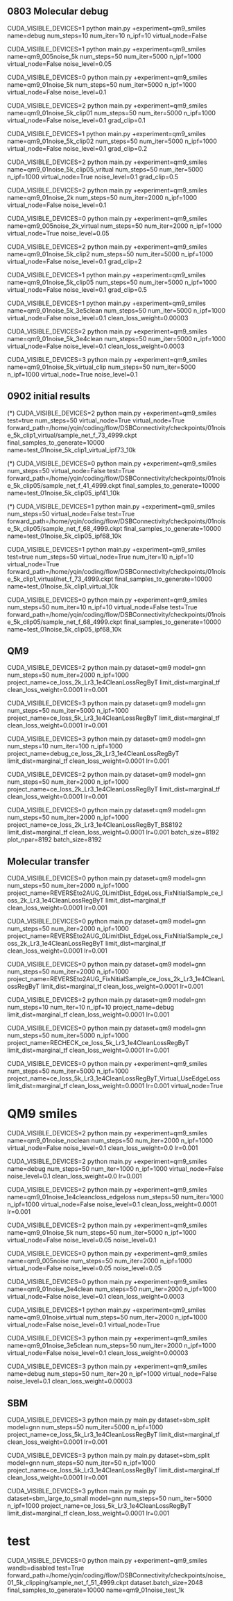 ## 0803 Molecular debug

CUDA_VISIBLE_DEVICES=1 python main.py +experiment=qm9_smiles name=debug num_steps=10 num_iter=10 n_ipf=10 virtual_node=False

CUDA_VISIBLE_DEVICES=1 python main.py +experiment=qm9_smiles name=qm9_005noise_5k num_steps=50 num_iter=5000 n_ipf=1000 virtual_node=False noise_level=0.05

CUDA_VISIBLE_DEVICES=0 python main.py +experiment=qm9_smiles name=qm9_01noise_5k num_steps=50 num_iter=5000 n_ipf=1000 virtual_node=False noise_level=0.1

CUDA_VISIBLE_DEVICES=2 python main.py +experiment=qm9_smiles name=qm9_01noise_5k_clip01 num_steps=50 num_iter=5000 n_ipf=1000 virtual_node=False noise_level=0.1 grad_clip=0.1

CUDA_VISIBLE_DEVICES=1 python main.py +experiment=qm9_smiles name=qm9_01noise_5k_clip02 num_steps=50 num_iter=5000 n_ipf=1000 virtual_node=False noise_level=0.1 grad_clip=0.2

CUDA_VISIBLE_DEVICES=2 python main.py +experiment=qm9_smiles name=qm9_01noise_5k_clip05_vritual num_steps=50 num_iter=5000 n_ipf=1000 virtual_node=True noise_level=0.1 grad_clip=0.5

CUDA_VISIBLE_DEVICES=2 python main.py +experiment=qm9_smiles name=qm9_01noise_2k num_steps=50 num_iter=2000 n_ipf=1000 virtual_node=False noise_level=0.1

CUDA_VISIBLE_DEVICES=0 python main.py +experiment=qm9_smiles name=qm9_005noise_2k_virtual num_steps=50 num_iter=2000 n_ipf=1000 virtual_node=True noise_level=0.05

CUDA_VISIBLE_DEVICES=2 python main.py +experiment=qm9_smiles name=qm9_01noise_5k_clip2 num_steps=50 num_iter=5000 n_ipf=1000 virtual_node=False noise_level=0.1 grad_clip=2

CUDA_VISIBLE_DEVICES=1 python main.py +experiment=qm9_smiles name=qm9_01noise_5k_clip05 num_steps=50 num_iter=5000 n_ipf=1000 virtual_node=False noise_level=0.1 grad_clip=0.5

CUDA_VISIBLE_DEVICES=1 python main.py +experiment=qm9_smiles name=qm9_01noise_5k_3e5clean num_steps=50 num_iter=5000 n_ipf=1000 virtual_node=False noise_level=0.1 clean_loss_weight=0.00003

CUDA_VISIBLE_DEVICES=2 python main.py +experiment=qm9_smiles name=qm9_01noise_5k_3e4clean num_steps=50 num_iter=5000 n_ipf=1000 virtual_node=False noise_level=0.1 clean_loss_weight=0.0003

CUDA_VISIBLE_DEVICES=3 python main.py +experiment=qm9_smiles name=qm9_01noise_5k_virtual_clip num_steps=50 num_iter=5000 n_ipf=1000 virtual_node=True noise_level=0.1

## 0902 initial results

(*) CUDA_VISIBLE_DEVICES=2 python main.py +experiment=qm9_smiles test=true num_steps=50 virtual_node=True virtual_node=True forward_path=/home/yqin/coding/flow/DSBConnectivity/checkpoints/01noise_5k_clip1_virtual/sample_net_f_73_4999.ckpt final_samples_to_generate=10000 name=test_01noise_5k_clip1_virtual_ipf73_10k

(*) CUDA_VISIBLE_DEVICES=0 python main.py +experiment=qm9_smiles num_steps=50 virtual_node=False  test=True  forward_path=/home/yqin/coding/flow/DSBConnectivity/checkpoints/01noise_5k_clip05/sample_net_f_41_4999.ckpt final_samples_to_generate=10000 name=test_01noise_5k_clip05_ipf41_10k


(*) CUDA_VISIBLE_DEVICES=1 python main.py +experiment=qm9_smiles num_steps=50 virtual_node=False  test=True  forward_path=/home/yqin/coding/flow/DSBConnectivity/checkpoints/01noise_5k_clip05/sample_net_f_68_4999.ckpt final_samples_to_generate=10000 name=test_01noise_5k_clip05_ipf68_10k






CUDA_VISIBLE_DEVICES=1 python main.py +experiment=qm9_smiles test=true num_steps=50 virtual_node=True num_iter=10 n_ipf=10 virtual_node=True forward_path=/home/yqin/coding/flow/DSBConnectivity/checkpoints/01noise_5k_clip1_virtual/net_f_73_4999.ckpt final_samples_to_generate=10000 name=test_01noise_5k_clip1_virtual_10k


CUDA_VISIBLE_DEVICES=0 python main.py +experiment=qm9_smiles num_steps=50 num_iter=10 n_ipf=10 virtual_node=False test=True forward_path=/home/yqin/coding/flow/DSBConnectivity/checkpoints/01noise_5k_clip05/sample_net_f_68_4999.ckpt final_samples_to_generate=10000 name=test_01noise_5k_clip05_ipf68_10k



## QM9

CUDA_VISIBLE_DEVICES=2 python main.py dataset=qm9 model=gnn num_steps=50 num_iter=2000 n_ipf=1000 project_name=ce_loss_2k_Lr3_1e4CleanLossRegByT limit_dist=marginal_tf clean_loss_weight=0.0001 lr=0.001


CUDA_VISIBLE_DEVICES=3 python main.py dataset=qm9 model=gnn num_steps=50 num_iter=5000 n_ipf=1000 project_name=ce_loss_5k_Lr3_1e4CleanLossRegByT limit_dist=marginal_tf clean_loss_weight=0.0001 lr=0.001

CUDA_VISIBLE_DEVICES=3 python main.py dataset=qm9 model=gnn num_steps=10 num_iter=100 n_ipf=1000 project_name=debug_ce_loss_2k_Lr3_1e4CleanLossRegByT limit_dist=marginal_tf clean_loss_weight=0.0001 lr=0.001

CUDA_VISIBLE_DEVICES=2 python main.py dataset=qm9 model=gnn num_steps=50 num_iter=2000 n_ipf=1000 project_name=ce_loss_2k_Lr3_1e4CleanLossRegByT limit_dist=marginal_tf clean_loss_weight=0.0001 lr=0.001

CUDA_VISIBLE_DEVICES=0 python main.py dataset=qm9 model=gnn num_steps=50 num_iter=2000 n_ipf=1000 project_name=ce_loss_2k_Lr3_1e4CleanLossRegByT_BS8192 limit_dist=marginal_tf clean_loss_weight=0.0001 lr=0.001 batch_size=8192 plot_npar=8192 batch_size=8192

## Molecular transfer

CUDA_VISIBLE_DEVICES=0 python main.py dataset=qm9 model=gnn num_steps=50 num_iter=2000 n_ipf=1000 project_name=REVERSEto2AUG_0LimitDist_EdgeLoss_FixNitialSample_ce_loss_2k_Lr3_1e4CleanLossRegByT limit_dist=marginal_tf clean_loss_weight=0.0001 lr=0.001


CUDA_VISIBLE_DEVICES=0 python main.py dataset=qm9 model=gnn num_steps=50 num_iter=2000 n_ipf=1000 project_name=REVERSEto2AUG_0LimitDist_EdgeLoss_FixNitialSample_ce_loss_2k_Lr3_1e4CleanLossRegByT limit_dist=marginal_tf clean_loss_weight=0.0001 lr=0.001


CUDA_VISIBLE_DEVICES=0 python main.py dataset=qm9 model=gnn num_steps=50 num_iter=2000 n_ipf=1000 project_name=REVERSEto2AUG_FixNitialSample_ce_loss_2k_Lr3_1e4CleanLossRegByT limit_dist=marginal_tf clean_loss_weight=0.0001 lr=0.001

CUDA_VISIBLE_DEVICES=2 python main.py dataset=qm9 model=gnn num_steps=10 num_iter=10 n_ipf=10 project_name=debug limit_dist=marginal_tf clean_loss_weight=0.0001 lr=0.001




CUDA_VISIBLE_DEVICES=0 python main.py dataset=qm9 model=gnn num_steps=50 num_iter=5000 n_ipf=1000 project_name=RECHECK_ce_loss_5k_Lr3_1e4CleanLossRegByT limit_dist=marginal_tf clean_loss_weight=0.0001 lr=0.001

CUDA_VISIBLE_DEVICES=0 python main.py +experiment=qm9_smiles  num_steps=50 num_iter=5000 n_ipf=1000 project_name=ce_loss_5k_Lr3_1e4CleanLossRegByT_Virtual_UseEdgeLoss limit_dist=marginal_tf clean_loss_weight=0.0001 lr=0.001 virtual_node=True

# QM9 smiles

CUDA_VISIBLE_DEVICES=2 python main.py +experiment=qm9_smiles name=qm9_01noise_noclean num_steps=50 num_iter=2000 n_ipf=1000 virtual_node=False noise_level=0.1 clean_loss_weight=0.0 lr=0.001

CUDA_VISIBLE_DEVICES=2 python main.py +experiment=qm9_smiles name=debug num_steps=50 num_iter=1000 n_ipf=1000 virtual_node=False noise_level=0.1 clean_loss_weight=0.0 lr=0.001

CUDA_VISIBLE_DEVICES=2 python main.py +experiment=qm9_smiles name=qm9_01noise_1e4cleancloss_edgeloss num_steps=50 num_iter=1000 n_ipf=1000 virtual_node=False noise_level=0.1 clean_loss_weight=0.0001 lr=0.001

CUDA_VISIBLE_DEVICES=2 python main.py +experiment=qm9_smiles name=qm9_01noise_5k num_steps=50 num_iter=5000 n_ipf=1000 virtual_node=False noise_level=0.05 noise_level=0.1

CUDA_VISIBLE_DEVICES=0 python main.py +experiment=qm9_smiles name=qm9_005noise num_steps=50 num_iter=2000 n_ipf=1000 virtual_node=False noise_level=0.05 noise_level=0.05

CUDA_VISIBLE_DEVICES=0 python main.py +experiment=qm9_smiles name=qm9_01noise_3e4clean num_steps=50 num_iter=2000 n_ipf=1000 virtual_node=False noise_level=0.1 clean_loss_weight=0.0003

CUDA_VISIBLE_DEVICES=1 python main.py +experiment=qm9_smiles name=qm9_01noise_virtual num_steps=50 num_iter=2000 n_ipf=1000 virtual_node=False noise_level=0.1 virtual_node=True

CUDA_VISIBLE_DEVICES=3 python main.py +experiment=qm9_smiles name=qm9_01noise_3e5clean num_steps=50 num_iter=2000 n_ipf=1000 virtual_node=False noise_level=0.1 clean_loss_weight=0.00003

CUDA_VISIBLE_DEVICES=3 python main.py +experiment=qm9_smiles name=debug num_steps=50 num_iter=20 n_ipf=1000 virtual_node=False noise_level=0.1 clean_loss_weight=0.00003

## SBM

CUDA_VISIBLE_DEVICES=3 python main.py main.py dataset=sbm_split model=gnn num_steps=50 num_iter=5000 n_ipf=1000 project_name=ce_loss_5k_Lr3_1e4CleanLossRegByT limit_dist=marginal_tf clean_loss_weight=0.0001 lr=0.001


CUDA_VISIBLE_DEVICES=3 python main.py main.py dataset=sbm_split model=gnn num_steps=50 num_iter=50 n_ipf=1000 project_name=ce_loss_5k_Lr3_1e4CleanLossRegByT limit_dist=marginal_tf clean_loss_weight=0.0001 lr=0.001


CUDA_VISIBLE_DEVICES=3 python main.py main.py dataset=sbm_large_to_small model=gnn num_steps=50 num_iter=5000 n_ipf=1000 project_name=ce_loss_5k_Lr3_1e4CleanLossRegByT limit_dist=marginal_tf clean_loss_weight=0.0001 lr=0.001

# test
CUDA_VISIBLE_DEVICES=0 python main.py +experiment=qm9_smiles wandb=disabled test=True forward_path=/home/yqin/coding/flow/DSBConnectivity/checkpoints/noise_01_5k_clipping/sample_net_f_51_4999.ckpt dataset.batch_size=2048 final_samples_to_generate=10000 name=qm9_01noise_test_1k

<!-- # comm20

CUDA_VISIBLE_DEVICES=3 python main.py dataset=comm20 model=gnn num_iter=5000 num_steps=50 n_ipf=30

CUDA_VISIBLE_DEVICES=3 python main.py dataset=comm20 model=gnn num_iter=10000 project_name=comm20 project_name=100steps num_steps


CUDA_VISIBLE_DEVICES=1 python main.py dataset=comm20 model=gnn num_iter=10000 project_name=comm20 project_name=marginal

CUDA_VISIBLE_DEVICES=1 python main.py dataset=comm20 model=gnn num_iter=2000 dataset.datadir=comm20_single project_name=overfit_single

CUDA_VISIBLE_DEVICES=1 python main.py dataset=comm20 model=gnn num_iter=100 dataset.datadir=comm20_single project_name=debug wandb=disabled

CUDA_VISIBLE_DEVICES=0 python main.py dataset=comm20 model=gnn num_iter=500 dataset.datadir=comm20_mini project_name=mini_debug wandb=disabled

# sbm - transfer learning

CUDA_VISIBLE_DEVICES=0 python main.py  dataset=sbm_transfer model=gnn num_steps=50 num_iter=5000 n_ipf=40 project_name=sbm_transfer

CUDA_VISIBLE_DEVICES=3 python main.py  dataset=sbm_transfer model=gnn num_steps=50 num_iter=5000 n_ipf=20 project_name=sbm_transfer_useprevnet

CUDA_VISIBLE_DEVICES=1 python main.py  dataset=sbm_transfer_less model=gnn num_steps=50 num_iter=5000 n_ipf=30 project_name=sbm_3_to_2 limit_dist=marginal_tf

CUDA_VISIBLE_DEVICES=3 python main.py  dataset=sbm_transfer_less2 model=gnn num_steps=50 num_iter=5000 n_ipf=30 project_name=sbm_2_to_3 limit_dist=marginal_tf

CUDA_VISIBLE_DEVICES=1 python main.py  dataset=sbm_transfer_less model=gnn num_steps=50 num_iter=5000 n_ipf=30 project_name=sbm_3_to_2_cos limit_dist=marginal_tf

CUDA_VISIBLE_DEVICES=1 python main.py  dataset=sbm_transfer_less model=gnn num_steps=50 num_iter=5000 n_ipf=40 project_name=sbm_transfer_less limit_dist=marginal_tf


CUDA_VISIBLE_DEVICES=1 python main.py  dataset=sbm_transfer model=gnn num_steps=50 num_iter=100 n_ipf=20 project_name=debug

# sbm split

CUDA_VISIBLE_DEVICES=1 python main.py  dataset=sbm_split model=gnn num_steps=50 num_iter=5000 n_ipf=30 project_name=sbm_new_split_veryfew_noise limit_dist=marginal_tf

CUDA_VISIBLE_DEVICES=0 python main.py  dataset=sbm_split model=gnn num_steps=50 num_iter=5000 n_ipf=30 project_name=sbm_new_split limit_dist=marginal_tf

CUDA_VISIBLE_DEVICES=1 python main.py  dataset=sbm_split model=gnn num_steps=50 num_iter=5000 n_ipf=30 project_name=sbm_split_shuffle limit_dist=marginal_tf

CUDA_VISIBLE_DEVICES=1 python main.py  dataset=sbm_split model=gnn num_steps=50 num_iter=5000 n_ipf=30 project_name=sbm_split_shuffle_posenc limit_dist=marginal_tf model.positional_encoding=True

CUDA_VISIBLE_DEVICES=2 python main.py  dataset=sbm_split model=gnn num_steps=50 num_iter=5000 n_ipf=30 project_name=sbm_split_shuffle limit_dist=marginal_tf


CUDA_VISIBLE_DEVICES=1 python main.py  dataset=sbm_split_reverse model=gnn num_steps=50 num_iter=2000 n_ipf=1000 project_name=REVERSE_ce_loss_less_noise limit_dist=marginal_tf


CUDA_VISIBLE_DEVICES=2 python main.py  dataset=sbm_split_reverse model=gnn num_steps=50 num_iter=5000 n_ipf=1000 project_name=REVERSE_ce_loss_less_noise_5k limit_dist=marginal_tf


CUDA_VISIBLE_DEVICES=0 python main.py  dataset=sbm_split model=gnn num_steps=50 num_iter=5000 n_ipf=1000 project_name=ce_loss_less_noise_5k limit_dist=marginal_tf

CUDA_VISIBLE_DEVICES=3 python main.py  dataset=sbm_split model=gnn num_steps=50 num_iter=2000 n_ipf=1000 project_name=ce_loss_2k limit_dist=marginal_tf

CUDA_VISIBLE_DEVICES=2 python main.py  dataset=sbm_split model=gnn num_steps=50 num_iter=2000 n_ipf=1000 project_name=ce_loss_2k_3noise limit_dist=marginal_tf

CUDA_VISIBLE_DEVICES=2 python main.py  dataset=sbm_split model=gnn num_steps=50 num_iter=2000 n_ipf=1000 project_name=ce_loss_2k_32noise limit_dist=marginal_tf clean_loss_weight=0.1

CUDA_VISIBLE_DEVICES=0 python main.py  dataset=sbm_split_small model=gnn num_steps=100 num_iter=2000 n_ipf=1000 project_name=SMALL_ce_loss_less_noise_2k limit_dist=marginal_tf

CUDA_VISIBLE_DEVICES=3 python main.py  dataset=sbm_split_more model=gnn num_steps=100 num_iter=5000 n_ipf=1000 project_name=MORE_ce_loss_less_noise_5k_LessLrF limit_dist=marginal_tf

CUDA_VISIBLE_DEVICES=2 python main.py  dataset=sbm_split model=gnn num_steps=50 num_iter=2000 n_ipf=1000 project_name=ce_loss_2k_1e3CleanLoss limit_dist=marginal_tf


CUDA_VISIBLE_DEVICES=0 python main.py  dataset=sbm_split model=gnn num_steps=50 num_iter=2000 n_ipf=1000 project_name=ce_loss_2k_1e2CleanLoss_reverseT limit_dist=marginal_tf clean_loss_weight=0.01

CUDA_VISIBLE_DEVICES=1 python main.py  dataset=sbm_split model=gnn num_steps=200 num_iter=2000 n_ipf=1000 project_name=ce_loss_2k_1e3CleanLoss_DecLR limit_dist=marginal_tf clean_loss_weight=0.001

CUDA_VISIBLE_DEVICES=1 python main.py  dataset=sbm_split model=gnn num_steps=200 num_iter=2000 n_ipf=1000 project_name=ce_loss_2k_1e3CleanLoss_LessLrF limit_dist=marginal_tf clean_loss_weight=0.001

CUDA_VISIBLE_DEVICES=1 python main.py  dataset=sbm_split model=gnn num_steps=200 num_iter=2000 n_ipf=1000 project_name=ce_loss_2k_1e3CleanLoss_Lr1e5 limit_dist=marginal_tf clean_loss_weight=0.001 lr=0.00001


CUDA_VISIBLE_DEVICES=3 python main.py  dataset=sbm_split_more model=gnn num_steps=200 num_iter=2000 n_ipf=1000 project_name=MORE_ce_loss_2k_1e3CleanLoss_Lr1e5 limit_dist=marginal_tf clean_loss_weight=0.001 lr=0.00001


CUDA_VISIBLE_DEVICES=0 python main.py  dataset=sbm_split model=gnn num_steps=200 num_iter=2000 n_ipf=1000 project_name=ce_loss_2k_1e3CleanLoss limit_dist=marginal_tf clean_loss_weight=0.001


CUDA_VISIBLE_DEVICES=0 python main.py  dataset=sbm_split_more model=gnn num_steps=200 num_iter=2000 n_ipf=1000 project_name=MORE_ce_loss_2k_1e3CleanLoss_Lr1e4 limit_dist=marginal_tf clean_loss_weight=0.001 lr=0.0001


CUDA_VISIBLE_DEVICES=0 python main.py  dataset=sbm_split model=gnn num_steps=50 num_iter=2000 n_ipf=1000 project_name=ce_loss_2k_1e3CleanLoss_TryAGAIN limit_dist=marginal_tf clean_loss_weight=0.001


CUDA_VISIBLE_DEVICES=3 python main.py  dataset=sbm_split model=gnn num_steps=50 num_iter=5000 n_ipf=1000 project_name=ce_loss_5k_1e3CleanLoss_Lr3 limit_dist=marginal_tf clean_loss_weight=0.001 lr=0.001

CUDA_VISIBLE_DEVICES=3 python main.py  dataset=sbm_split model=gnn num_steps=50 num_iter=5000 n_ipf=1000 project_name=ce_loss_5k_1e3CleanLoss_Lr5 limit_dist=marginal_tf clean_loss_weight=0.001 lr=0.00001


CUDA_VISIBLE_DEVICES=3 python main.py  dataset=sbm_split model=gnn num_steps=50 num_iter=5000 n_ipf=1000 project_name=ce_loss_5k_1e3CleanLoss_Lr4Lr5 limit_dist=marginal_tf clean_loss_weight=0.001 lr=0.00001


CUDA_VISIBLE_DEVICES=0 python main.py  dataset=sbm_split model=gnn num_steps=50 num_iter=5000 n_ipf=1000 project_name=ce_loss_5k_1e3CleanLoss_FLr4BLr5 limit_dist=marginal_tf clean_loss_weight=0.001 lr=0.00001




CUDA_VISIBLE_DEVICES=3 python main.py  dataset=sbm_split model=gnn num_steps=50 num_iter=5000 n_ipf=1000 project_name=ce_loss_5k_1e5CleanLossRegByT limit_dist=marginal_tf clean_loss_weight=0.00001 lr=0.00001



CUDA_VISIBLE_DEVICES=1 python main.py dataset=sbm_split model=gnn num_steps=50 num_iter=5000 n_ipf=1000 project_name=ce_loss_5k_0CleanLoss_Baseline_ReverseMetrics limit_dist=marginal_tf clean_loss_weight=0.0


CUDA_VISIBLE_DEVICES=1 python main.py dataset=sbm_split model=gnn num_steps=50 num_iter=5000 n_ipf=1000 project_name=ce_loss_5k_0CleanLoss_Baseline_ReverseMetrics limit_dist=marginal_tf clean_loss_weight=0.0



CUDA_VISIBLE_DEVICES=1 python main.py dataset=sbm_split model=gnn num_steps=50 num_iter=50 n_ipf=1000 project_name=ce_loss_debug limit_dist=marginal_tf clean_loss_weight=0.0




CUDA_VISIBLE_DEVICES=1 python main.py  dataset=sbm_split model=gnn num_steps=50 num_iter=5000 n_ipf=1000 project_name=ce_loss_5k_1e3CleanLoss limit_dist=marginal_tf clean_loss_weight=0.001


CUDA_VISIBLE_DEVICES=3 python main.py  dataset=sbm_split model=gnn num_steps=50 num_iter=5000 n_ipf=1000 project_name=ce_loss_5k_Lr3_1e4CleanLossRegByT limit_dist=marginal_tf clean_loss_weight=0.0001 lr=0.001

CUDA_VISIBLE_DEVICES=2 python main.py dataset=sbm_split model=gnn num_steps=50 num_iter=2000 n_ipf=1000 project_name=ce_loss_2k_Lr3 limit_dist=marginal_tf clean_loss_weight=0.0 lr=0.001


CUDA_VISIBLE_DEVICES=1 python main.py dataset=sbm_split model=gnn num_steps=50 num_iter=2000 n_ipf=1000 project_name=ce_loss_2k_Lr3_1e4CleanLossRegByT limit_dist=marginal_tf clean_loss_weight=0.0001 lr=0.001

CUDA_VISIBLE_DEVICES=3 python3 main.py dataset=sbm_split model=gnn num_steps=50 num_iter=5000 n_ipf=1000 project_name=sbm_split_best_test_graphs limit_dist=marginal_tf clean_loss_weight=0.0001 lr=0.001


CUDA_VISIBLE_DEVICES=3 python3 main.py dataset=planar_edge_remove model=gnn num_steps=50 num_iter=5000 n_ipf=30 project_name=fixed_degree_clw0.0001_lr0.001 limit_dist=marginal_tf clean_loss_weight=0.0001 lr=0.001

CUDA_VISIBLE_DEVICES=7 python3 main.py dataset=planar_edge_add model=gnn num_steps=50 num_iter=5000 n_ipf=30 project_name=fixed_shortest_path_clw0.0001_lr0.001 limit_dist=marginal_tf clean_loss_weight=0.0001 lr=0.001
